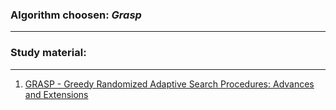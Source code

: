 ### Algorithm choosen: ***Grasp***
---



### Study material:
---

1. [GRASP - Greedy Randomized Adaptive Search Procedures:
Advances and Extensions](http://www2.ic.uff.br/~celso/artigos/resende-ribeiro-GRASP-HMH3.pdf)
